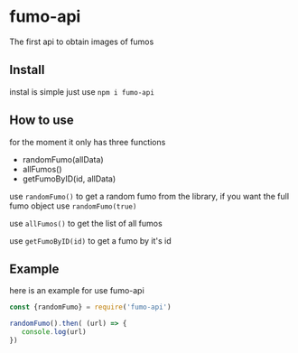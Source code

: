 # fumo-api
The first api to obtain images of fumos

## Install 
instal is simple just use `npm i fumo-api`
## How to use 
 for the moment it only has three functions

 - randomFumo(allData)
 - allFumos()
 - getFumoByID(id, allData)

 use `randomFumo()` to get a random fumo from the library, if you want the full fumo object use `randomFumo(true)`

 use `allFumos()` to get the list of all fumos 
 
 use `getFumoByID(id)` to get a fumo by it's id


 
 ## Example 
 here is an example for use fumo-api
 ```js
 const {randomFumo} = require('fumo-api') 

randomFumo().then( (url) => {
    console.log(url)
})
 ```

